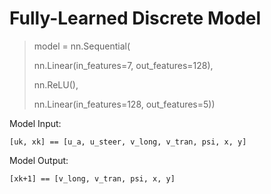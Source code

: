 # Fully-Learned Discrete Model

> model = nn.Sequential(
>    
>    nn.Linear(in_features=7, out_features=128),
>
>    nn.ReLU(),
>
>    nn.Linear(in_features=128, out_features=5))

Model Input:

`[uk, xk] == [u_a, u_steer, v_long, v_tran, psi, x, y]`

Model Output:

`[xk+1] == [v_long, v_tran, psi, x, y]`
